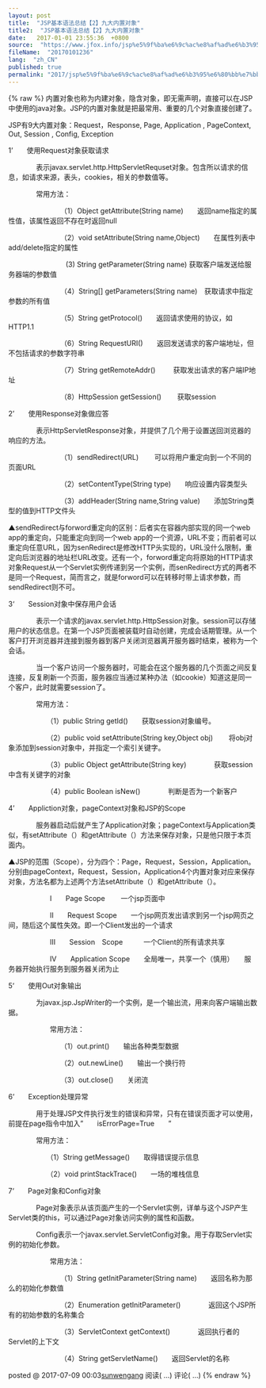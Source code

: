 ```yaml
---
layout: post
title:  "JSP基本语法总结【2】九大内置对象"
title2:  "JSP基本语法总结【2】九大内置对象"
date:   2017-01-01 23:55:36  +0800
source:  "https://www.jfox.info/jsp%e5%9f%ba%e6%9c%ac%e8%af%ad%e6%b3%95%e6%80%bb%e7%bb%932%e4%b9%9d%e5%a4%a7%e5%86%85%e7%bd%ae%e5%af%b9%e8%b1%a1.html"
fileName:  "20170101236"
lang:  "zh_CN"
published: true
permalink: "2017/jsp%e5%9f%ba%e6%9c%ac%e8%af%ad%e6%b3%95%e6%80%bb%e7%bb%932%e4%b9%9d%e5%a4%a7%e5%86%85%e7%bd%ae%e5%af%b9%e8%b1%a1.html"
---
```

{% raw %}
内置对象也称为内建对象，隐含对象，即无需声明，直接可以在JSP中使用的java对象。JSP的内置对象就是把最常用、重要的几个对象直接创建了。

JSP有9大内置对象：Request，Response,  Page,  Application  ,   PageContext,   Out,  Session , Config,  Exception

1’　　使用Request对象获取请求

　　　　表示javax.servlet.http.HttpServletRequset对象。包含所以请求的信息，如请求来源，表头，cookies，相关的参数值等。

　　　　常用方法：

　　　　　　　　（1）Object   getAttribute(String  name)　　返回name指定的属性值，该属性返回不存在时返回null

　　　　　　　　（2）void  setAttribute(String  name,Object)　　在属性列表中add/delete指定的属性

　　　　　　　　   (3)  String  getParameter(String name)  获取客户端发送给服务器端的参数值

　　　　　　　　（4）String[]   getParameters(String name)　获取请求中指定参数的所有值

　　　　　　　　（5）String  getProtocol()　　返回请求使用的协议，如HTTP1.1

　　　　　　　　（6）String  RequestURI()　　返回发送请求的客户端地址，但不包括请求的参数字符串

　　　　　　　　（7）String getRemoteAddr() 　　 获取发出请求的客户端IP地址

　　　　　　　　（8）HttpSession   getSession() 　　获取session

2’　　使用Response对象做应答

　　　　表示HttpServletResponse对象，并提供了几个用于设置送回浏览器的响应的方法。

　　　　　　　　（1）sendRedirect(URL) 　　可以将用户重定向到一个不同的页面URL

　　　　　　　　（2）setContentType(String  type)　　响应设置内容类型头

　　　　　　　　（3）addHeader(String name,String  value)　　添加String类型的值到HTTP文件头

▲sendRedirect与forword重定向的区别：后者实在容器内部实现的同一个web app的重定向，只能重定向到同一个web app的一个资源，URL不变；而前者可以重定向任意URL，因为senRedirect是修改HTTP头实现的，URL没什么限制，重定向后浏览器的地址栏URL改变。还有一个，forword重定向将原始的HTTP请求对象Request从一个Servlet实例传递到另一个实例，而senRedirect方式的两者不是同一个Request，简而言之，就是forword可以在转移时带上请求参数，而sendRedirect则不可。

3‘　　Session对象中保存用户会话

　　　　表示一个请求的javax.servlet.http.HttpSession对象。session可以存储用户的状态信息。在第一个JSP页面被装载时自动创建，完成会话期管理。从一个客户打开浏览器并连接到服务器到客户关闭浏览器离开服务器时结束，被称为一个会话。

　　　　当一个客户访问一个服务器时，可能会在这个服务器的几个页面之间反复连接，反复刷新一个页面，服务器应当通过某种办法（如cookie）知道这是同一个客户，此时就需要session了。

　　　　常用方法：

　　　　　　（1）public String  getId()　　获取session对象编号。

　　　　　　（2）public  void setAttribute(String key,Object  obj)　　 将obj对象添加到session对象中，并指定一个索引关键字。

　　　　　　（3）public  Object  getAttribute(String  key)　　　　获取session中含有关键字的对象

　　　　　　（4）public Boolean  isNew()　　　　判断是否为一个新客户

4’　　Appliction对象，pageContext对象和JSP的Scope

　　　　服务器启动后就产生了Application对象；pageContext与Application类似，有setAttribute（）和getAttribute（）方法来保存对象，只是他只限于本页面内。

▲JSP的范围（Scope），分为四个：Page，Request，Session，Application。分别由pageContext，Request，Session，Application4个内置对象对应来保存对象，方法名都为上述两个方法setAttribute（）和getAttribute（）。

　　　　　　Ⅰ　　Page Scope 　　一个jsp页面中

　　　　　　Ⅱ　　Request Scope　　一个jsp网页发出请求到另一个jsp网页之间，随后这个属性失效。即一个Client发出的一个请求

　　　　　　Ⅲ　　Session　Scope　　　一个Client的所有请求共享

　　　　　　Ⅳ　　Application Scope　　全局唯一，共享一个（慎用）　　服务器开始执行服务到服务器关闭为止

5‘　　使用Out对象输出

　　　　为javax.jsp.JspWriter的一个实例，是一个输出流，用来向客户端输出数据。

　　　　　　常用方法：

　　　　　　　　（1）out.print()　　输出各种类型数据

　　　　　　　　（2）out.newLine()　　输出一个换行符

　　　　　　　　（3）out.close()　　关闭流

6’　　Exception处理异常

　　　　用于处理JSP文件执行发生的错误和异常，只有在错误页面才可以使用，前提在page指令中加入”　　isErrorPage=True　　”

　　　　常用方法：

　　　　　　（1）String  getMessage()　　取得错误提示信息

　　　　　　（2）void  printStackTrace()　　一场的堆栈信息

7‘　　Page对象和Config对象

　　　　Page对象表示从该页面产生的一个Servlet实例，详单与这个JSP产生Servlet类的this，可以通过Page对象访问实例的属性和函数。

　　　　Config表示一个javax.servlet.ServletConfig对象。用于存取Servlet实例的初始化参数。

　　　　　　常用方法：

　　　　　　　　（1）String  getInitParameter(String  name)　　返回名称为那么的初始化参数值

　　　　　　　　（2）Enumeration  getInitParameter()　　　　返回这个JSP所有的初始参数的名称集合

　　　　　　　　（3）ServletContext  getContext()　　　　返回执行者的Servlet的上下文

　　　　　　　　（4）String   getServletName()　　返回Servlet的名称
 

  posted @ 
 2017-07-09 00:03[sunwengang](https://www.jfox.info/go.php?url=http://www.cnblogs.com/1996swg/) 阅读( 
 …) 评论( 
 …)
{% endraw %}

